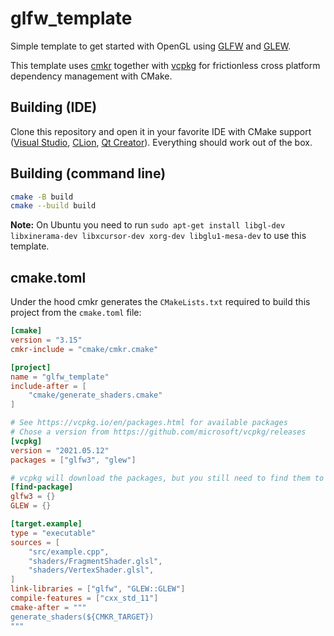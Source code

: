 # glfw_template

Simple template to get started with OpenGL using [GLFW](https://www.glfw.org/docs/latest/quick_guide.html) and [GLEW](https://github.com/nigels-com/glew).

This template uses [cmkr](https://github.com/build-cpp/cmkr) together with [vcpkg](https://github.com/microsoft/vcpkg) for frictionless cross platform dependency management with CMake.

## Building (IDE)

Clone this repository and open it in your favorite IDE with CMake support ([Visual Studio](https://visualstudio.microsoft.com/), [CLion](https://www.jetbrains.com/clion/), [Qt Creator](https://www.qt.io/product/development-tools)). Everything should work out of the box.

## Building (command line)

```sh
cmake -B build
cmake --build build
```

**Note:** On Ubuntu you need to run `sudo apt-get install libgl-dev libxinerama-dev libxcursor-dev xorg-dev libglu1-mesa-dev` to use this template.

## cmake.toml

Under the hood cmkr generates the `CMakeLists.txt` required to build this project from the `cmake.toml` file:

```toml
[cmake]
version = "3.15"
cmkr-include = "cmake/cmkr.cmake"

[project]
name = "glfw_template"
include-after = [
    "cmake/generate_shaders.cmake"
]

# See https://vcpkg.io/en/packages.html for available packages
# Chose a version from https://github.com/microsoft/vcpkg/releases
[vcpkg]
version = "2021.05.12"
packages = ["glfw3", "glew"]

# vcpkg will download the packages, but you still need to find them to use them
[find-package]
glfw3 = {}
GLEW = {}

[target.example]
type = "executable"
sources = [
    "src/example.cpp",
    "shaders/FragmentShader.glsl",
    "shaders/VertexShader.glsl",
]
link-libraries = ["glfw", "GLEW::GLEW"]
compile-features = ["cxx_std_11"]
cmake-after = """
generate_shaders(${CMKR_TARGET})
"""
```
